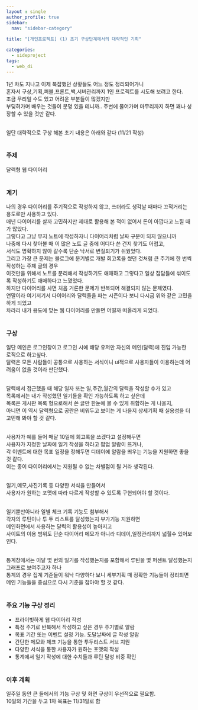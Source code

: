 ```yaml
---
layout : single
author_profile: true
sidebar: 
  nav: "sidebar-category"
  
title: "[개인프로젝트] (1) 초기 구상단계에서의 대략적인 기획"

categories:
  - sideproject
tags:
  - web_di
---
```


1년 차도 지나고 이제 복잡했던 상황들도 어느 정도 정리되어가니<br>
혼자서 구상,기획,퍼블,프론트,백,서버관리까지 1인 프로젝트를 시도해 보려고 한다.<br>
조금 무리일 수도 있고 어려운 부분들이 많겠지만 <br>
부딪혀가며 배우는 것들이 분명 있을 테니까.. 주변에 물어가며 마무리까지 하면 꽤나 성장할 수 있을 것만 같다.<br><br>

일단 대략적으로 구상 해본 초기 내용은 아래와 같다 (11/21 작성)<br><br>

### 주제
달력형 웹 다이어리<br><br>

### 계기
나의 경우 다이어리를 주기적으로 작성하지 않고, 쓰더라도 생각날 때마다 끄적거리는 용도로만 사용하고 있다.<br>
매년 다이어리를 살까 고민하지만 제대로 활용해 본 적이 없어서 돈이 아깝다고 느낄 때가 많았다.<br>
그렇다고 그냥 무지 노트에 작성하자니 다이어리처럼 날짜 구분이 되지 않으니까 <br>
나중에 다시 찾아볼 때 이 많은 노트 글 중에 어디다 쓴 건지 찾기도 어렵고,<br>
서식도 명확하지 않아 갈수록 단순 낙서로 변질되기가 쉬웠었다.<br>
그리고 가장 큰 문제는 블로그에 분기별로 개발 회고록을 썼던 것처럼 큰 주기에 한 번씩 작성하는 주제 글의 경우 <br>
이것만을 위해서 노트를 분리해서 작성하기도 애매하고 그렇다고 일상 잡담들에 섞이도록 작성하기도 애매하다고 느꼈었다.<br>
하지만 다이어리를 사면 처음 거론한 문제가 반복되어 해결되지 않는 문제였다.<br>
연말이라 여기저기서 다이어리와 달력들을 파는 시즌이다 보니 다시금 위와 같은 고민을 하게 되었고 <br>
차라리 내가 용도에 맞는 웹 다이어리를 만들면 어떨까 떠올리게 되었다.<br><br>

### 구상
일단 메인은 로그인창이고 로그인 시에 해당 유저만 자신의 메인(달력)에 진입 가능한 로직으로 하고싶다.<br>
달력은 모든 사람들이 공통으로 사용하는 서식이니 ui적으로 사용자들이 이용하는데 어려움이 없을 것이라 판단했다.<br><br>

달력에서 접근했을 때 해당 일자 또는 일,주간,월간의 달력을 작성할 수가 있고<br>
목록에서는 내가 작성했던 일기들을 확인 가능하도록 하고 싶은데 <br>
목록은 게시판 목록 형으로해서 쓴 글만 한눈에 볼 수 있게 취합하는 게 나을지, <br>
아니면 이 역시 달력형으로 공란은 비워두고 보이는 게 나을지 상세기획 때 실용성을 더 고민해 봐야 할 것 같다.<br><br>

사용자가 예를 들어 매달 10일에 회고록을 쓰겠다고 설정해두면<br>
사용자가 지정한 날짜에 일기 작성을 하라고 팝업 알람이 뜨거나,<br>
각 이벤트에 대한 목표 일정을 정해두면 디데이에 알람을 띄우는 기능을 지원하면 좋을 것 같다.<br>
이는 종이 다이어리에서는 지원될 수 없는 차별점이 될 거라 생각된다.<br><br>

일기,메모,사진기록 등 다양한 서식을 만들어서 <br>
사용자가 원하는 포맷에 따라 다르게 작성할 수 있도록 구현되어야 할 것이다.<br><br>

일기뿐만아니라 일별 체크 기록 기능도 첨부해서 <br>
각자의 루틴이나 투 두 리스트를 달성했는지 부가기능 지원하면<br>
메인화면에서 사용하는 달력의 활용성이 높아지고<br>
사이트의 이용 범위도 단순 다이어리 메모가 아니라 디데이,일정관리까지 넓힐수 있어보인다.<br><br>

통계창에서는 이달 몇 번의 일기를 작성했는지를 포함해서 루틴을 몇 퍼센트 달성했는지 그래프로 보여주고자 하나<br>
통계의 경우 집계 기준들이 워낙 다양하다 보니 세부기획 때 정확한 기능들이 정리되면<br>
메인 기능들을 중심으로 다시 기준을 잡아야 할 것 같다.<br><br>

### 주요 기능 구상 정리
- 프라이빗하게 웹 다이어리 작성<br>
- 특정 주기로 반복해서 작성하고 싶은 경우 주기별로 알람<br>
- 목표 기간 또는 이벤트 설정 기능. 도달날짜에 글 작성 알람<br>
- 간단한 메모와 체크 기능을 통한 투두리스트 서브 지원<br>
- 다양한 서식을 통한 사용자가 원하는 포맷의 작성<br>
- 통계에서 일기 작성에 대한 수치들과 루틴 달성 비중 확인<br><br>

### 이후 계획
일주일 동안 큰 들에서의 기능 구상 및 화면 구상이 우선적으로 필요함.<br>
10일의 기간을 두고 1차 목표는 11/31일로 함<br>
